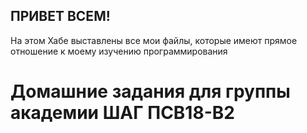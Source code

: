 ## ПРИВЕТ ВСЕМ!

На этом Хабе выставлены все мои файлы, которые имеют прямое отношение к моему изучению программирования

# Домашние задания для группы академии ШАГ ПСВ18-В2



